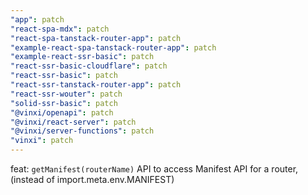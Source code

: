 ```yaml
---
"app": patch
"react-spa-mdx": patch
"react-spa-tanstack-router-app": patch
"example-react-spa-tanstack-router-app": patch
"example-react-ssr-basic": patch
"react-ssr-basic-cloudflare": patch
"react-ssr-basic": patch
"react-ssr-tanstack-router-app": patch
"react-ssr-wouter": patch
"solid-ssr-basic": patch
"@vinxi/openapi": patch
"@vinxi/react-server": patch
"@vinxi/server-functions": patch
"vinxi": patch
---
```


feat: `getManifest(routerName)` API to access Manifest API for a router, (instead of import.meta.env.MANIFEST)
